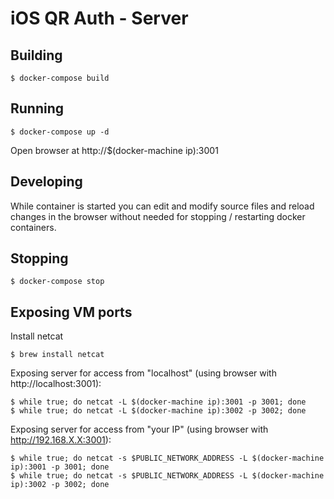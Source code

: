 iOS QR Auth - Server
====================

Building
--------

    $ docker-compose build

Running
-------

    $ docker-compose up -d

Open browser at http://$(docker-machine ip):3001

Developing
----------

While container is started you can edit and modify source
files and reload changes in the browser without needed for
stopping / restarting docker containers.

Stopping
--------

    $ docker-compose stop

Exposing VM ports
-----------------

Install netcat

    $ brew install netcat

Exposing server for access from "localhost" (using browser with http://localhost:3001):

    $ while true; do netcat -L $(docker-machine ip):3001 -p 3001; done
    $ while true; do netcat -L $(docker-machine ip):3002 -p 3002; done

Exposing server for access from "your IP" (using browser with http://192.168.X.X:3001):

    $ while true; do netcat -s $PUBLIC_NETWORK_ADDRESS -L $(docker-machine ip):3001 -p 3001; done
    $ while true; do netcat -s $PUBLIC_NETWORK_ADDRESS -L $(docker-machine ip):3002 -p 3002; done
